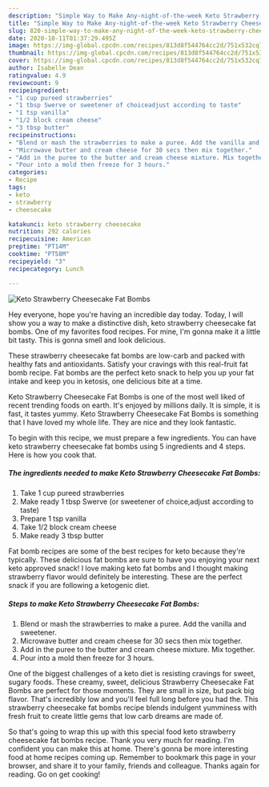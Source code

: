 ```yaml
---
description: "Simple Way to Make Any-night-of-the-week Keto Strawberry Cheesecake Fat Bombs"
title: "Simple Way to Make Any-night-of-the-week Keto Strawberry Cheesecake Fat Bombs"
slug: 820-simple-way-to-make-any-night-of-the-week-keto-strawberry-cheesecake-fat-bombs
date: 2020-10-11T01:37:29.495Z
image: https://img-global.cpcdn.com/recipes/813d8f544764cc2d/751x532cq70/keto-strawberry-cheesecake-fat-bombs-recipe-main-photo.jpg
thumbnail: https://img-global.cpcdn.com/recipes/813d8f544764cc2d/751x532cq70/keto-strawberry-cheesecake-fat-bombs-recipe-main-photo.jpg
cover: https://img-global.cpcdn.com/recipes/813d8f544764cc2d/751x532cq70/keto-strawberry-cheesecake-fat-bombs-recipe-main-photo.jpg
author: Isabelle Dean
ratingvalue: 4.9
reviewcount: 9
recipeingredient:
- "1 cup pureed strawberries"
- "1 tbsp Swerve or sweetener of choiceadjust according to taste"
- "1 tsp vanilla"
- "1/2 block cream cheese"
- "3 tbsp butter"
recipeinstructions:
- "Blend or mash the strawberries to make a puree. Add the vanilla and sweetener."
- "Microwave butter and cream cheese for 30 secs then mix together."
- "Add in the puree to the butter and cream cheese mixture. Mix together."
- "Pour into a mold then freeze for 3 hours."
categories:
- Recipe
tags:
- keto
- strawberry
- cheesecake

katakunci: keto strawberry cheesecake 
nutrition: 292 calories
recipecuisine: American
preptime: "PT14M"
cooktime: "PT58M"
recipeyield: "3"
recipecategory: Lunch

---
```



![Keto Strawberry Cheesecake Fat Bombs](https://img-global.cpcdn.com/recipes/813d8f544764cc2d/751x532cq70/keto-strawberry-cheesecake-fat-bombs-recipe-main-photo.jpg)

Hey everyone, hope you're having an incredible day today. Today, I will show you a way to make a distinctive dish, keto strawberry cheesecake fat bombs. One of my favorites food recipes. For mine, I'm gonna make it a little bit tasty. This is gonna smell and look delicious.

These strawberry cheesecake fat bombs are low-carb and packed with healthy fats and antioxidants. Satisfy your cravings with this real-fruit fat bomb recipe. Fat bombs are the perfect keto snack to help you up your fat intake and keep you in ketosis, one delicious bite at a time.

Keto Strawberry Cheesecake Fat Bombs is one of the most well liked of recent trending foods on earth. It's enjoyed by millions daily. It is simple, it is fast, it tastes yummy. Keto Strawberry Cheesecake Fat Bombs is something that I have loved my whole life. They are nice and they look fantastic.


To begin with this recipe, we must prepare a few ingredients. You can have keto strawberry cheesecake fat bombs using 5 ingredients and 4 steps. Here is how you cook that.

<!--inarticleads1-->

##### The ingredients needed to make Keto Strawberry Cheesecake Fat Bombs:

1. Take 1 cup pureed strawberries
1. Make ready 1 tbsp Swerve (or sweetener of choice,adjust according to taste)
1. Prepare 1 tsp vanilla
1. Take 1/2 block cream cheese
1. Make ready 3 tbsp butter


Fat bomb recipes are some of the best recipes for keto because they&#39;re typically. These delicious fat bombs are sure to have you enjoying your next keto approved snack! I love making keto fat bombs and I thought making strawberry flavor would definitely be interesting. These are the perfect snack if you are following a ketogenic diet. 

<!--inarticleads2-->

##### Steps to make Keto Strawberry Cheesecake Fat Bombs:

1. Blend or mash the strawberries to make a puree. Add the vanilla and sweetener.
1. Microwave butter and cream cheese for 30 secs then mix together.
1. Add in the puree to the butter and cream cheese mixture. Mix together.
1. Pour into a mold then freeze for 3 hours.


One of the biggest challenges of a keto diet is resisting cravings for sweet, sugary foods. These creamy, sweet, delicious Strawberry Cheesecake Fat Bombs are perfect for those moments. They are small in size, but pack big flavor. That&#39;s incredibly low and you&#39;ll feel full long before you had the. This strawberry cheesecake fat bombs recipe blends indulgent yumminess with fresh fruit to create little gems that low carb dreams are made of. 

So that's going to wrap this up with this special food keto strawberry cheesecake fat bombs recipe. Thank you very much for reading. I'm confident you can make this at home. There's gonna be more interesting food at home recipes coming up. Remember to bookmark this page in your browser, and share it to your family, friends and colleague. Thanks again for reading. Go on get cooking!
